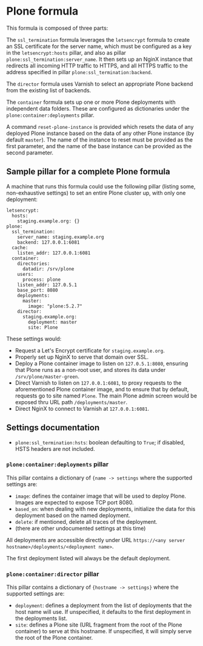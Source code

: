 # Plone formula

This formula is composed of three parts:

The `ssl_termination` formula leverages the `letsencrypt` formula to create an SSL certificate
for the server name, which must be configured as a key in the `letsencrypt:hosts` pillar, and
also as pillar `plone:ssl_termination:server_name`.  It then sets up an NginX instance that
redirects all incoming HTTP traffic to HTTPS, and all HTTPS traffic to the address specified
in pillar `plone:ssl_termination:backend`.

The `director` formula uses Varnish to select an appropriate Plone backend from the existing
list of backends.

The `container` formula sets up one or more Plone deployments with independent data folders.
These are configured as dictionaries under the `plone:container:deployments` pillar.

A command `reset-plone-instance` is provided which resets the data of any deployed Plone
instance based on the data of any other Plone instance (by default `master`).  The name of
the instance to reset must be provided as the first parameter, and the name of the base
instance can be provided as the second parameter.

## Sample pillar for a complete Plone formula

A machine that runs this formula could use the following pillar (listing some, non-exhaustive
settings) to set an entire Plone cluster up, with only one deployment:

```
letsencrypt:
  hosts:
    staging.example.org: {}
plone:
  ssl_termination:
    server_name: staging.example.org
    backend: 127.0.0.1:6081
  cache:
    listen_addr: 127.0.0.1:6081
  container:
    directories:
      datadir: /srv/plone
    users:
      process: plone
    listen_addr: 127.0.5.1
    base_port: 8080
    deployments:
      master:
        image: "plone:5.2.7"
    director:
      staging.example.org:
        deployment: master
        site: Plone
```

These settings would:

* Request a Let's Encrypt certificate for `staging.example.org`.
* Properly set up NginX to serve that domain over SSL.
* Deploy a Plone container image to listen on `127.0.5.1:8080`,
  ensuring that Plone runs as a non-root user, and stores
  its data under `/srv/plone/master-green`.
* Direct Varnish to listen on `127.0.0.1:6081`, to proxy requests
  to the aforementioned Plone container image, and to ensure that
  by default, requests go to site named `Plone`.  The main Plone
  admin screen would be exposed thru URL path `/deployments/master`.
* Direct NginX to connect to Varnish at `127.0.0.1:6081`.

## Settings documentation

* `plone:ssl_termination:hsts`: boolean defaulting to `True`; if
  disabled, HSTS headers are not included.

### `plone:container:deployments` pillar

This pillar contains a dictionary of `{name -> settings` where the
supported settings are:

* `image`: defines the container image that will be used to deploy
  Plone.  Images are expected to expose TCP port 8080.
* `based_on`: when dealing with new deployments, initialize the
  data for this deployment based on the named deployment.
* `delete`: if mentioned, delete all traces of the deployment.
* (there are other undocumented settings at this time)

All deployments are accessible directly under URL
`https://<any server hostname>/deployments/<deployment name>`.

The first deployment listed will always be the default deployment.

### `plone:container:director` pillar

This pillar contains a dictionary of `{hostname -> settings}` where
the supported settings are:

* `deployment`: defines a deployment from the list of deployments
  that the host name will use.  If unspecified, it defaults to the
  first deployment in the deployments list.
* `site`: defines a Plone site (URL fragment from the root of the
  Plone container) to serve at this hostname.  If unspecified, it
  will simply serve the root of the Plone container.
